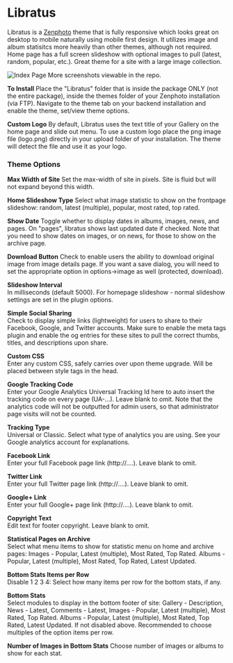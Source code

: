 # Libratus
Libratus is a [Zenphoto](http://zenphoto.org) theme that is fully responsive which looks great on desktop to mobile naturally using mobile first design.  It utilizes image and album statisitcs more heavily than other themes, although not required.  Home page has a full screen slideshow with optional images to pull (latest, random, popular, etc.).  Great theme for a site with a large image collection.

![Index Page](https://github.com/gjr-osweb/libratus/blob/master/screenshots/index.png "Gallery Index")
More screenshots viewable in the repo.

__To Install__
Place the "Libratus" folder that is inside the package ONLY (not the entire package), inside the themes folder of your Zenphoto installation (via FTP).  Navigate to the theme tab on your backend installation and enable the theme, set/view theme options.

__Custom Logo__
By default, Libratus uses the text title of your Gallery on the home page and slide out menu.  To use a custom logo place the png image file (logo.png) directly in your upload folder of your installation.  The theme will detect the file and use it as your logo.

### Theme Options
__Max Width of Site__
Set the max-width of site in pixels. Site is fluid but will not expand beyond this width.

__Home Slideshow Type__
Select what image statistic to show on the frontpage slideshow: random, latest (multiple), popular, most rated, top rated.

__Show Date__
Toggle whether to display dates in albums, images, news, and pages. On "pages", libratus shows last updated date if checked. Note that you need to show dates on images, or on news, for those to show on the archive page.

__Download Button__
Check to enable users the ability to download original image from image details page. If you want a save dialog, you will need to set the appropriate option in options->image as well (protected, download).

__Slideshow Interval__	
In milliseconds (default 5000). For homepage slideshow - normal slideshow settings are set in the plugin options.

__Simple Social Sharing__		
Check to display simple links (lightweight) for users to share to their Facebook, Google, and Twitter accounts. Make sure to enable the meta tags plugin and enable the og entries for these sites to pull the correct thumbs, titles, and descriptions upon share.

__Custom CSS__		
Enter any custom CSS, safely carries over upon theme upgrade. Will be placed between style tags in the head.

__Google Tracking Code__		
Enter your Google Analytics Universal Tracking Id here to auto insert the tracking code on every page (UA-...). Leave blank to omit. Note that the analytics code will not be outputted for admin users, so that administrator page visits will not be counted.

__Tracking Type__	 
Universal or Classic. Select what type of analytics you are using. See your Google analytics account for explanations.

__Facebook Link__	
Enter your full Facebook page link (http://....). Leave blank to omit.

__Twitter Link__		
Enter your full Twitter page link (http://....). Leave blank to omit.

__Google+ Link__		
Enter your full Google+ page link (http://....). Leave blank to omit.

__Copyright Text__		
Edit text for footer copyright. Leave blank to omit.

__Statistical Pages on Archive__	 
Select what menu items to show for statistic menu on home and archive pages: Images - Popular, Latest (multiple), Most Rated, Top Rated.  Albums - Popular, Latest (multiple), Most Rated, Top Rated, Latest Updated.

__Bottom Stats Items per Row__	 
Disable  1  2  3  4:	Select how many items per row for the bottom stats, if any.

__Bottom Stats__	 
Select modules to display in the bottom footer of site: Gallery - Description, News - Latest, Comments - Latest, Images - Popular, Latest (multiple), Most Rated, Top Rated.  Albums - Popular, Latest (multiple), Most Rated, Top Rated, Latest Updated. If not disabled above. Recommended to choose multiples of the option items per row.

__Number of Images in Bottom Stats__
Choose number of images or albums to show for each stat.


